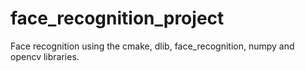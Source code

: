 # face_recognition_project
Face recognition using the cmake, dlib, face_recognition, numpy and opencv libraries.
